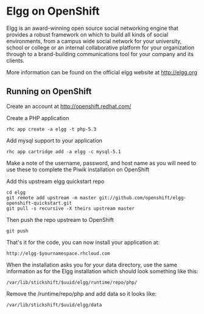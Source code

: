 Elgg on OpenShift
=========================
Elgg is an award-winning open source social networking engine that provides a robust framework on which to build all kinds of social environments, from a campus wide social network for your university, school or college or an internal collaborative platform for your organization through to a brand-building communications tool for your company and its clients.

More information can be found on the official elgg website at http://elgg.org

Running on OpenShift
--------------------

Create an account at http://openshift.redhat.com/

Create a PHP application

	rhc app create -a elgg -t php-5.3

Add mysql support to your application
    
	rhc app cartridge add -a elgg -c mysql-5.1
Make a note of the username, password, and host name as you will need to use these to complete the Piwik installation on OpenShift

Add this upstream elgg quickstart repo

	cd elgg 
	git remote add upstream -m master git://github.com/openshift/elgg-openshift-quickstart.git
	git pull -s recursive -X theirs upstream master

Then push the repo upstream to OpenShift

	git push

That's it for the code, you can now install your application at:

	http://elgg-$yournamespace.rhcloud.com

When the installation asks you for your data directory, use the same information as for the Elgg installation which should look something like this:

	/var/lib/stickshift/$uuid/elgg/runtime/repo/php/

Remove the /runtime/repo/php and add data so it looks like:

	/var/lib/stickshift/$uuid/elgg/data




